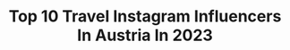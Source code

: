---
title: Top 10 Travel Instagram Influencers In Austria In 2023
description: >-
  Find top travel Instagram influencers in Austria in 2023. Most popular hashtags: #ig #austria #thedreamytravels #journeysofgirls.
platform: Instagram
hits: 203
text_top: Discover the most popular Instagram profiles on inBeat.
text_bottom: Our search engine holds 203 Instagram influencers like this in Austria for you to work with.
profiles:
  - username: "aworldofdestinations_"
    fullname: >-
      MARIA | Travel Blog
    bio: >-
      ⛰ Outdoor active ✈️ Off the beaten track travel ✨ Spreading positivity
    location: "Austria"
    followers: 4871
    engagement: 1376
    commentsToLikes: 0.144016
    id: ck9hayzy3enod0j78lobgwmlq
    verified: false
    hashtags: "#estoesmexico, #hotspring, #grutasdetolantongo, #greecetrip"
  - username: "world.of.melly"
    fullname: >-
      Melanie Friedlein
    bio: >-
      📍🇦🇹 Schladming #worldofmelly 📸 Photolover ✈️ Travel around the World 🙏🏻 Enjoy the little things
    location: "Austria"
    followers: 858
    engagement: 2507
    commentsToLikes: 0.419325
    id: ck8tagwwqrpdn0j78z5vm223d
    verified: false
    hashtags: "#jenny13990, #gl, #konfettiwunder, #redhairflair"
  - username: "kirabejaoui"
    fullname: >-
      Kira Bejaoui
    bio: >-
      Fashion enthusiast & travel lover with master degree in PR from 🇩🇪| LOVE LETTERS💌: Kira@Callmeshopaholic.de @whythehellnot_podcast ⚡️
    location: "Austria"
    followers: 108745
    engagement: 151
    commentsToLikes: 0.078585
    id: ck0u000pms7k50i19770wdxe8
    verified: false
    hashtags: "#ibiza, #funnyreels, #fashionreels, #travelgram"
  - username: "dori.traveldiary"
    fullname: >-
      Dóri ✈️ Travellover
    bio: >-
      📍 Budapest / Hungary ✈️ #travelismypassion 🌍 See the world through my blue-coloured glasses💙 🔜 🇮🇹🍕🍝🍹🍇 💌 dori.traveldiary@gmail.com
    location: "Austria"
    followers: 7307
    engagement: 1025
    commentsToLikes: 0.068585
    id: ck5hhdd0k7nax0i11hsu0v3ij
    verified: false
    hashtags: "#croatiafulloflife, #travellikeagirl, #sea, #pugliagram"
  - username: "deertraveler"
    fullname: >-
      Zsuzsi&Dante| travel couple👫
    bio: >-
      travel | sustainability🌿 | photography @presetsbydeertraveler 📍#vienna based ♡ #livetoconnect ❀ travel tips on each post 👇BLOG & FREEBIES & E-BOOK
    location: "Austria"
    followers: 14091
    engagement: 648
    commentsToLikes: 0.163344
    id: ck0ud6szwifkt0i19woqx719g
    verified: false
    hashtags: "#livetoconnect, #sustainability, #plasticfreejuly, #plasticfree"
  - username: "_nyuszik_travel_couple_"
    fullname: >-
      Dóri & Ákos 💑👫
    bio: >-
      From:📍Hungary / Living:📍Austria #travelcouple 👫 ▫travel lovers🎒 ▫explore the world 🌍 🍕WOLT kód🍕《utazonyuszik》1500Ft 🗺 Never Stop Exploring 🗺
    location: "Austria"
    followers: 5186
    engagement: 1153
    commentsToLikes: 0.198526
    id: ck6ttdmoea15q0j71j8feapjs
    verified: false
    hashtags: "#girlstraveleurope, #lifewelltravelled, #zelenci, #travelinladies"
  - username: "natalkadalka"
    fullname: >-
      NataliaS 💕
    bio: >-
      ~Made in Vienna 🇦🇹 Lives in Warsaw 🇵🇱 ~In love with modeling👱🏻‍♀️, makeup💄, fashion👗and travel🌍✈️ ~Wife&Mom 💍👶🏼 For COLLAB 👉🏻 DM📩❤️
    location: "Austria"
    followers: 43663
    engagement: 276
    commentsToLikes: 0.060784
    id: ck0udkzonjf070i19wxahth7l
    verified: false
    hashtags: "#polskakobieta, #shortdress, #beautyqueen, #angelface"
  - username: "sophielicious___"
    fullname: >-
      Sophie Pawlica-Rischko
    bio: >-
      • Vienna 📍 • Vize Miss Vienna 2019-2021 • modeling, traveling, daily life
    location: "Austria"
    followers: 2529
    engagement: 2076
    commentsToLikes: 0.053782
    id: ck6tzqn7sba1p0j71l4uhx8hw
    verified: false
    hashtags: "#instadaily, #shooting, #austria, #goodvibes"
  - username: "carolinehvenegaard"
    fullname: >-
      Caroline Gullacksen Hvenegaard
    bio: >-
      👧🏽 Mom 💍 Pelle 🌎 Traveller 🏃🏼‍♀️Runner (1 marathon, 2 ultraruns 54 km and 52 km)
    location: "Austria"
    followers: 11185
    engagement: 1033
    commentsToLikes: 0.035561
    id: ck0w2sru1q0270i19tcv24xpc
    verified: false
    hashtags: "#farogdatter, #foreverfamily, #southafrica, #stayhome"
  - username: "verena_katrien"
    fullname: >-
      INSPO | LIFESTYLE | TRAVEL
    bio: >-
      • Vienna | Austria • ❥ daily Stories & Posts ✶ founder of @peacox.marketing ❖ lifestyle | empowerment | body & mind ✈ travel lover ↓ Youtube
    location: "Austria"
    followers: 151501
    engagement: 298
    commentsToLikes: 0.034709
    id: ck5c8wpnyaclj0i11be6r2ole
    verified: false
    hashtags: "#blondegirl, #joalimaldives, #greeneyes, #homeshooting"
---